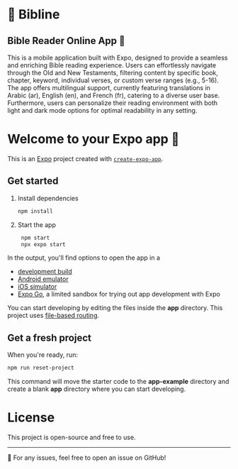 # 📖 Bibline
## Bible Reader Online App 📖

This is a mobile application built with Expo, designed to provide a seamless and enriching Bible reading experience. Users can effortlessly navigate through the Old and New Testaments, filtering content by specific book, chapter, keyword, individual verses, or custom verse ranges (e.g., 5-16). The app offers multilingual support, currently featuring translations in Arabic (ar), English (en), and French (fr), catering to a diverse user base. Furthermore, users can personalize their reading environment with both light and dark mode options for optimal readability in any setting.

# Welcome to your Expo app 👋

This is an [Expo](https://expo.dev) project created with [`create-expo-app`](https://www.npmjs.com/package/create-expo-app).

## Get started

1. Install dependencies

   ```bash
   npm install
   ```

2. Start the app

   ```bash
    npm start
    npx expo start
   ```

In the output, you'll find options to open the app in a

- [development build](https://docs.expo.dev/develop/development-builds/introduction/)
- [Android emulator](https://docs.expo.dev/workflow/android-studio-emulator/)
- [iOS simulator](https://docs.expo.dev/workflow/ios-simulator/)
- [Expo Go](https://expo.dev/go), a limited sandbox for trying out app development with Expo

You can start developing by editing the files inside the **app** directory. This project uses [file-based routing](https://docs.expo.dev/router/introduction).

## Get a fresh project

When you're ready, run:

```bash
npm run reset-project
```

This command will move the starter code to the **app-example** directory and create a blank **app** directory where you can start developing.

# License
This project is open-source and free to use.

---

📩 For any issues, feel free to open an issue on GitHub!
